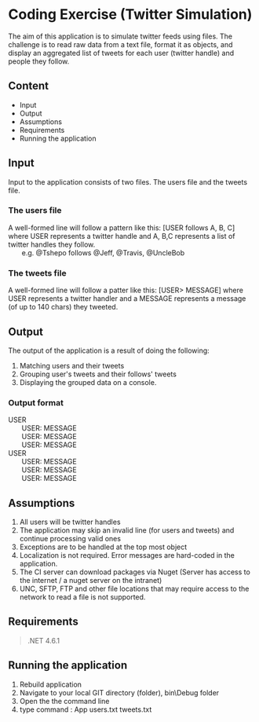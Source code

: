 # Coding Exercise (Twitter Simulation)

The aim of this application is to simulate twitter feeds using files. The challenge is to read raw data from a text file, format it as objects, and display an aggregated list of tweets for each user (twitter handle) and people they follow. 

## Content  

* Input
* Output
* Assumptions
* Requirements
* Running the application

## Input  

Input to the application consists of two files. The users file and the tweets file.  

### The users file 

A well-formed line will follow a pattern like this: [USER follows A, B, C] where USER represents a twitter handle and A, B,C represents a list of twitter handles they follow.   
   &nbsp;&nbsp;&nbsp;&nbsp;&nbsp;&nbsp; e.g. @Tshepo follows @Jeff, @Travis, @UncleBob

### The tweets file

A well-formed line will follow a patter like this: [USER> MESSAGE] where USER represents a twitter handler and a MESSAGE represents a message (of up to 140 chars) they tweeted.

 ## Output  

 The output of the application is a result of doing the following:
 
 1. Matching users and their tweets
 2. Grouping user's tweets and their follows' tweets
 3. Displaying the grouped data on a console.  

### Output format

USER   
    &nbsp;&nbsp;&nbsp;&nbsp;&nbsp;&nbsp;<tab> USER: MESSAGE   
    &nbsp;&nbsp;&nbsp;&nbsp;&nbsp;&nbsp;<tab> USER: MESSAGE   
    &nbsp;&nbsp;&nbsp;&nbsp;&nbsp;&nbsp;<tab> USER: MESSAGE   
USER   
    &nbsp;&nbsp;&nbsp;&nbsp;&nbsp;&nbsp;<tab> USER: MESSAGE   
    &nbsp;&nbsp;&nbsp;&nbsp;&nbsp;&nbsp;<tab> USER: MESSAGE   
    &nbsp;&nbsp;&nbsp;&nbsp;&nbsp;&nbsp;<tab> USER: MESSAGE   

## Assumptions  

1. All users will be twitter handles
2. The application may skip an invalid line (for users and tweets) and continue processing valid ones
3. Exceptions are to be handled at the top most object
4. Localization is not required. Error messages are hard-coded in the application.
5. The CI server can download packages via Nuget (Server has access to the internet / a nuget server on the intranet)
6. UNC, SFTP, FTP and other file locations that may require access to the network to read a file is not supported.

## Requirements  

 > .NET 4.6.1

## Running the application  

1. Rebuild application
2. Navigate to your local GIT directory (folder), bin\Debug folder
2. Open the the command line  
4. type command : App  users.txt tweets.txt
